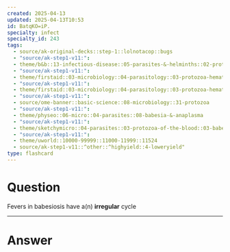 ```yaml
---
created: 2025-04-13
updated: 2025-04-13T10:53
id: BatqKO=iP.
specialty: infect
specialty_id: 243
tags:
  - source/ak-original-decks::step-1::lolnotacop::bugs
  - "source/ak-step1-v11:": 
  - theme/b&b::13-infectious-disease::05-parasites-&-helminths::02-protozoa
  - "source/ak-step1-v11:": 
  - theme/firstaid::03-microbiology::04-parasitology::03-protozoa-hematologic-infections
  - "source/ak-step1-v11:": 
  - theme/firstaid::03-microbiology::04-parasitology::03-protozoa-hematologic-infections::babesia
  - "source/ak-step1-v11:": 
  - source/ome-banner::basic-science::08-microbiology::31-protozoa
  - "source/ak-step1-v11:": 
  - theme/physeo::06-micro::04-parasites::08-babesia-&-anaplasma
  - "source/ak-step1-v11:": 
  - theme/sketchymicro::04-parasites::03-protozoa-of-the-blood::03-babesia-spp.
  - "source/ak-step1-v11:": 
  - theme/uworld::10000-99999::11000-11999::11524
  - source/ak-step1-v11::^other::^highyield::4-loweryield"
type: flashcard
---
```


# Question
Fevers in babesiosis have a(n) **irregular** cycle

---

# Answer
